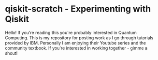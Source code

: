 # qiskit-scratch - Experimenting with Qiskit

Hello! If you're reading this you're probably interested in Quantum Computing.
This is my repository for posting work as I go through tutorials provided by IBM.
Personally I am enjoying their Youtube series and the community textbook.
If you're interested in working together - gimme a shout!


